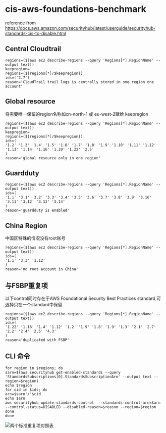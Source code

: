 # cis-aws-foundations-benchmark
reference from https://docs.aws.amazon.com/securityhub/latest/userguide/securityhub-standards-cis-to-disable.html
## Central Cloudtrail
```
regions=($(aws ec2 describe-regions --query 'Regions[*].RegionName' --output text))
keepregion=
regions=(${regions[*]/$keepregion}) 
ids=('2.7')
reason='CloudTrail trail logs is centrally stored in one region one account'
```
## Global resource
将需要唯一保留的region名称如cn-north-1 或 eu-west-2赋给 keepregion
```
regions=($(aws ec2 describe-regions --query 'Regions[*].RegionName' --output text))
keepregion=
regions=(${regions[*]/$keepregion}) 
ids=(
'1.2' '1.3' '1.4' '1.5' '1.6' '1.7' '1.8' '1.9' '1.10' '1.11' '1.12' '1.13' '1.14' '1.16' '1.20' '1.22' '2.5'
)
reason='global resource only in one region'
```
## Guardduty

```
regions=($(aws ec2 describe-regions --query 'Regions[*].RegionName' --output text))
ids=(
'1.1' '3.1' '3.2' '3.3' '3.4' '3.5' '3.6' '3.7' '3.8' '3.9' '3.10' '3.11' '3.12' '3.13' '3.14'
)
reason='guardduty is enabled'
```
## China Region
中国区特殊的情况没有root账号
```
regions=($(aws ec2 describe-regions --query 'Regions[*].RegionName' --output text))
ids=(
'1.1' '3.3' '1.12' 
)
reason='no root account in China'
```
## 与FSBP重复项
以下control同时存在于AWS Foundational Security Best Practices standard,可选择只在一个standard中保留
```
regions=($(aws ec2 describe-regions --query 'Regions[*].RegionName' --output text))
ids=(
'1.22' '1.16' '1.4' '1.12' '1.2' '1.9' '1.8' '1.9' '1.3' '2.1' '2.7' '2.2' '2.4' '2.5' '4.3'
)
reason='duplicated with FSBP'
```
## CLI 命令
```
for region in $regions; do
sarn=$(aws securityhub get-enabled-standards --query 'StandardsSubscriptions[0].StandardsSubscriptionArn' --output text --region=$region)
echo $region
for cid in $ids; do
arn=$sarn'/'$cid
echo $arn
aws securityhub update-standards-control  --standards-control-arn=$arn --control-status=DISABLED --disabled-reason=$reason --region=$region
done
done
```

![两个标准重复项对照表](https://github.com/jessicawyc/securityhub-standard-disable/blob/main/similarcontrols.png)
